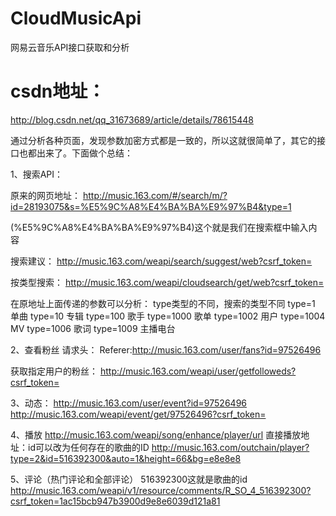 # CloudMusicApi
网易云音乐API接口获取和分析

# csdn地址：
http://blog.csdn.net/qq_31673689/article/details/78615448

通过分析各种页面，发现参数加密方式都是一致的，所以这就很简单了，其它的接口也都出来了。下面做个总结：


1、搜索API：

原来的网页地址：
http://music.163.com/#/search/m/?id=28193075&s=%E5%9C%A8%E4%BA%BA%E9%97%B4&type=1

(%E5%9C%A8%E4%BA%BA%E9%97%B4)这个就是我们在搜索框中输入内容

搜索建议：
http://music.163.com/weapi/search/suggest/web?csrf_token=

按类型搜索：
http://music.163.com/weapi/cloudsearch/get/web?csrf_token=


在原地址上面传递的参数可以分析：
type类型的不同，搜索的类型不同
type=1		单曲
type=10		专辑
type=100		歌手
type=1000	歌单
type=1002	用户
type=1004	MV
type=1006	歌词
type=1009	主播电台



2、查看粉丝
请求头：
Referer:http://music.163.com/user/fans?id=97526496

获取指定用户的粉丝：
http://music.163.com/weapi/user/getfolloweds?csrf_token=


3、动态：
http://music.163.com/user/event?id=97526496
http://music.163.com/weapi/event/get/97526496?csrf_token=


4、播放
http://music.163.com/weapi/song/enhance/player/url
直接播放地址：id可以改为任何存在的歌曲的ID
http://music.163.com/outchain/player?type=2&id=516392300&auto=1&height=66&bg=e8e8e8

5、评论（热门评论和全部评论）
516392300这就是歌曲的id
http://music.163.com/weapi/v1/resource/comments/R_SO_4_516392300?csrf_token=1ac15bcb947b3900d9e8e6039d121a81    
